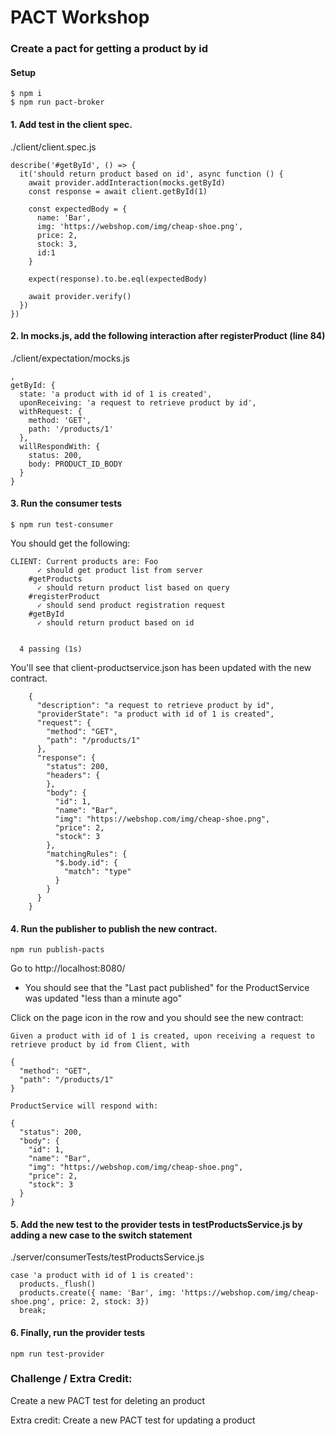 # PACT Workshop

### Create a pact for getting a product by id

#### Setup
```
$ npm i
$ npm run pact-broker
```

#### 1. Add test in the client spec.
./client/client.spec.js
```
describe('#getById', () => {
  it('should return product based on id', async function () {
    await provider.addInteraction(mocks.getById)
    const response = await client.getById(1)

    const expectedBody = {
      name: 'Bar',
      img: 'https://webshop.com/img/cheap-shoe.png',
      price: 2,
      stock: 3,
      id:1
    }

    expect(response).to.be.eql(expectedBody)

    await provider.verify()
  })
})
```

#### 2. In mocks.js, add the following interaction after registerProduct (line 84)
./client/expectation/mocks.js

```
,
getById: {
  state: 'a product with id of 1 is created',
  uponReceiving: 'a request to retrieve product by id',
  withRequest: {
    method: 'GET',
    path: '/products/1'
  },
  willRespondWith: {
    status: 200,
    body: PRODUCT_ID_BODY
  }
}
```

#### 3. Run the consumer tests
```
$ npm run test-consumer
```
You should get the following:
```
CLIENT: Current products are: Foo
      ✓ should get product list from server
    #getProducts
      ✓ should return product list based on query
    #registerProduct
      ✓ should send product registration request
    #getById
      ✓ should return product based on id


  4 passing (1s)

```

You'll see that client-productservice.json has been updated with the new contract.

```
    {
      "description": "a request to retrieve product by id",
      "providerState": "a product with id of 1 is created",
      "request": {
        "method": "GET",
        "path": "/products/1"
      },
      "response": {
        "status": 200,
        "headers": {
        },
        "body": {
          "id": 1,
          "name": "Bar",
          "img": "https://webshop.com/img/cheap-shoe.png",
          "price": 2,
          "stock": 3
        },
        "matchingRules": {
          "$.body.id": {
            "match": "type"
          }
        }
      }
    }
```

#### 4. Run the publisher to publish the new contract. 
```
npm run publish-pacts
```

Go to http://localhost:8080/ <br>
* You should see that the "Last pact published" for the ProductService  was updated "less than a minute ago"

Click on the page icon in the row and you should see the new contract:
```
Given a product with id of 1 is created, upon receiving a request to retrieve product by id from Client, with

{
  "method": "GET",
  "path": "/products/1"
}

ProductService will respond with:

{
  "status": 200,
  "body": {
    "id": 1,
    "name": "Bar",
    "img": "https://webshop.com/img/cheap-shoe.png",
    "price": 2,
    "stock": 3
  }
}
```

#### 5. Add the new test to the provider tests in testProductsService.js by adding a new case to the switch statement
./server/consumerTests/testProductsService.js

```
case 'a product with id of 1 is created':
  products._flush()
  products.create({ name: 'Bar', img: 'https://webshop.com/img/cheap-shoe.png', price: 2, stock: 3})
  break;
```

#### 6. Finally, run the provider tests
```
npm run test-provider
```


### Challenge / Extra Credit:
Create a new PACT test for deleting an product

Extra credit: Create a new PACT test for updating a product
